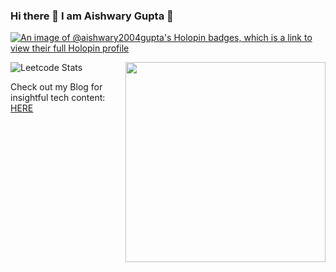 ### Hi there 👋 I am Aishwary Gupta 🙋 

<!--
**Aishwary2004Gupta/Aishwary2004Gupta** is a ✨ _special_ ✨ repository because its `README.md` (this file) appears on your GitHub profile.
Here are some ideas to get you started:

- 🔭 I’m currently working on ...
- 🌱 I’m currently learning ...
- 👯 I’m looking to collaborate on ...
- 🤔 I’m looking for help with ...
- 💬 Ask me about ...
- 📫 How to reach me: ...
- 😄 Pronouns: ...
- ⚡ Fun fact: ...
-->


[![An image of @aishwary2004gupta's Holopin badges, which is a link to view their full Holopin profile](https://holopin.me/aishwary2004gupta)](https://holopin.io/@aishwary2004gupta)

![Leetcode Stats](https://leetcard.jacoblin.cool/Aishwary2004Gupta?ext=heatmap)                   <img align="right" width="320" src="https://leetcode-badge-showcase.vercel.app/api?username=Aishwary2004Gupta&theme=dark&border=border&animated=true"/>

Check out my Blog for insightful tech content: [HERE](https://aishwarygupta.hashnode.dev/)

